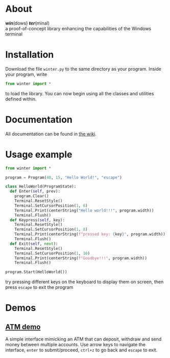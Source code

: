 # About
_**win**_(dows) _**ter**_(minal) <br>
a proof-of-concept library enhancing the capabilities of the Windows terminal

# Installation

Download the file `winter.py` to the same directory as your program. Inside your program, write
```python
from winter import *
```
to load the library. You can now begin using all the classes and utilities defined within.

# Documentation

All documentation can be found in [the wiki](https://github.com/mk8-bruh/winter.py/wiki).

# Usage example

```python
from winter import *

program = Program(40, 15, "Hello World!", "escape")

class HelloWorld(ProgramState):
  def Enter(self, prev):
    program.Clear()
    Terminal.ResetStyle()
    Terminal.SetCursorPosition(1, 6)
    Terminal.Print(centerString("Hello world!!!", program.width))
    Terminal.Flush()
  def Keypress(self, key):
    Terminal.ResetStyle()
    Terminal.SetCursorPosition(1, 8)
    Terminal.Print(centerString(f"pressed key: {key}", program.width))
    Terminal.Flush()
  def Exit(self, next):
    Terminal.ResetStyle()
    Terminal.SetCursorPosition(1, 10)
    Terminal.Print(centerString(f"Goodbye!!!", program.width))
    Terminal.Flush()

program.Start(HelloWorld())
```

try pressing different keys on the keyboard to display them on screen, then press `escape` to exit the program

# Demos

## [ATM demo](https://github.com/mk8-bruh/winter.py/blob/main/atm-demo.py)

A simple interface mimicking an ATM that can deposit, withdraw and send money between multiple accounts. Use arrow keys to navigate the interface, `enter` to submit/proceed, `ctrl+z` to go back and `escape` to exit.
